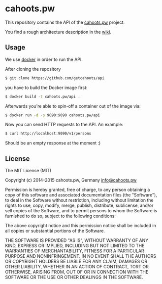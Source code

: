 # cahoots.pw

This repository contains the API of the [cahoots.pw](http://cahoots.pw) project.

You find a rough architecture description in the [wiki](https://github.com/getcahoots/api/wiki).

## Usage

We use [docker](https://docker.io) in order to run the API.

After cloning the repository

```sh
$ git clone https://github.com/getcahoots/api
```

you have to build the Docker image first:

```sh
$ docker build -t cahoots.pw/api .
```

Afterwards you're able to spin-off a container out of the image via:

```sh
$ docker run -d -p 9090:9090 cahoots.pw/api
```

Now you can send HTTP requests to the API. An example:

```sh
$ curl http://localhost:9090/v1/persons
```

Should be an empty response at the moment :)


## License

The MIT License (MIT)

Copyright (c) 2014-2015 cahoots.pw, Germany <info@cahoots.pw>

Permission is hereby granted, free of charge, to any person obtaining a copy
of this software and associated documentation files (the "Software"), to deal
in the Software without restriction, including without limitation the rights
to use, copy, modify, merge, publish, distribute, sublicense, and/or sell
copies of the Software, and to permit persons to whom the Software is
furnished to do so, subject to the following conditions:

The above copyright notice and this permission notice shall be included in
all copies or substantial portions of the Software.

THE SOFTWARE IS PROVIDED "AS IS", WITHOUT WARRANTY OF ANY KIND, EXPRESS OR
IMPLIED, INCLUDING BUT NOT LIMITED TO THE WARRANTIES OF MERCHANTABILITY,
FITNESS FOR A PARTICULAR PURPOSE AND NONINFRINGEMENT. IN NO EVENT SHALL THE
AUTHORS OR COPYRIGHT HOLDERS BE LIABLE FOR ANY CLAIM, DAMAGES OR OTHER
LIABILITY, WHETHER IN AN ACTION OF CONTRACT, TORT OR OTHERWISE, ARISING FROM,
OUT OF OR IN CONNECTION WITH THE SOFTWARE OR THE USE OR OTHER DEALINGS IN
THE SOFTWARE.
